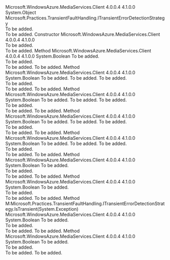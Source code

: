 <Type Name="MediaErrorDetectionStrategy" FullName="Microsoft.WindowsAzure.MediaServices.Client.TransientFaultHandling.MediaErrorDetectionStrategy">
  <TypeSignature Language="C#" Value="public abstract class MediaErrorDetectionStrategy : Microsoft.Practices.TransientFaultHandling.ITransientErrorDetectionStrategy" />
  <TypeSignature Language="ILAsm" Value=".class public auto ansi abstract beforefieldinit MediaErrorDetectionStrategy extends System.Object implements class Microsoft.Practices.TransientFaultHandling.ITransientErrorDetectionStrategy" />
  <TypeSignature Language="DocId" Value="T:Microsoft.WindowsAzure.MediaServices.Client.TransientFaultHandling.MediaErrorDetectionStrategy" />
  <TypeSignature Language="VB.NET" Value="Public MustInherit Class MediaErrorDetectionStrategy&#xA;Implements ITransientErrorDetectionStrategy" />
  <TypeSignature Language="F#" Value="type MediaErrorDetectionStrategy = class&#xA;    interface ITransientErrorDetectionStrategy" />
  <AssemblyInfo>
    <AssemblyName>Microsoft.WindowsAzure.MediaServices.Client</AssemblyName>
    <AssemblyVersion>4.0.0.4</AssemblyVersion>
    <AssemblyVersion>4.1.0.0</AssemblyVersion>
  </AssemblyInfo>
  <Base>
    <BaseTypeName>System.Object</BaseTypeName>
  </Base>
  <Interfaces>
    <Interface>
      <InterfaceName>Microsoft.Practices.TransientFaultHandling.ITransientErrorDetectionStrategy</InterfaceName>
    </Interface>
  </Interfaces>
  <Docs>
    <summary>To be added.</summary>
    <remarks>To be added.</remarks>
  </Docs>
  <Members>
    <Member MemberName=".ctor">
      <MemberSignature Language="C#" Value="protected MediaErrorDetectionStrategy ();" />
      <MemberSignature Language="ILAsm" Value=".method familyhidebysig specialname rtspecialname instance void .ctor() cil managed" />
      <MemberSignature Language="DocId" Value="M:Microsoft.WindowsAzure.MediaServices.Client.TransientFaultHandling.MediaErrorDetectionStrategy.#ctor" />
      <MemberSignature Language="VB.NET" Value="Protected Sub New ()" />
      <MemberType>Constructor</MemberType>
      <AssemblyInfo>
        <AssemblyName>Microsoft.WindowsAzure.MediaServices.Client</AssemblyName>
        <AssemblyVersion>4.0.0.4</AssemblyVersion>
        <AssemblyVersion>4.1.0.0</AssemblyVersion>
      </AssemblyInfo>
      <Parameters />
      <Docs>
        <summary>To be added.</summary>
        <remarks>To be added.</remarks>
      </Docs>
    </Member>
    <Member MemberName="CheckIsTransient">
      <MemberSignature Language="C#" Value="protected abstract bool CheckIsTransient (Exception ex);" />
      <MemberSignature Language="ILAsm" Value=".method familyhidebysig newslot virtual instance bool CheckIsTransient(class System.Exception ex) cil managed" />
      <MemberSignature Language="DocId" Value="M:Microsoft.WindowsAzure.MediaServices.Client.TransientFaultHandling.MediaErrorDetectionStrategy.CheckIsTransient(System.Exception)" />
      <MemberSignature Language="VB.NET" Value="Protected MustOverride Function CheckIsTransient (ex As Exception) As Boolean" />
      <MemberSignature Language="F#" Value="abstract member CheckIsTransient : Exception -&gt; bool" Usage="mediaErrorDetectionStrategy.CheckIsTransient ex" />
      <MemberType>Method</MemberType>
      <AssemblyInfo>
        <AssemblyName>Microsoft.WindowsAzure.MediaServices.Client</AssemblyName>
        <AssemblyVersion>4.0.0.4</AssemblyVersion>
        <AssemblyVersion>4.1.0.0</AssemblyVersion>
      </AssemblyInfo>
      <ReturnValue>
        <ReturnType>System.Boolean</ReturnType>
      </ReturnValue>
      <Parameters>
        <Parameter Name="ex" Type="System.Exception" />
      </Parameters>
      <Docs>
        <param name="ex">To be added.</param>
        <summary>To be added.</summary>
        <returns>To be added.</returns>
        <remarks>To be added.</remarks>
      </Docs>
    </Member>
    <Member MemberName="IsRetriableDataServiceException">
      <MemberSignature Language="C#" Value="protected bool IsRetriableDataServiceException (Exception ex, bool operationIdempotentOnRetry, bool retryOnUnauthorizedErrors);" />
      <MemberSignature Language="ILAsm" Value=".method familyhidebysig instance bool IsRetriableDataServiceException(class System.Exception ex, bool operationIdempotentOnRetry, bool retryOnUnauthorizedErrors) cil managed" />
      <MemberSignature Language="DocId" Value="M:Microsoft.WindowsAzure.MediaServices.Client.TransientFaultHandling.MediaErrorDetectionStrategy.IsRetriableDataServiceException(System.Exception,System.Boolean,System.Boolean)" />
      <MemberSignature Language="VB.NET" Value="Protected Function IsRetriableDataServiceException (ex As Exception, operationIdempotentOnRetry As Boolean, retryOnUnauthorizedErrors As Boolean) As Boolean" />
      <MemberSignature Language="F#" Value="member this.IsRetriableDataServiceException : Exception * bool * bool -&gt; bool" Usage="mediaErrorDetectionStrategy.IsRetriableDataServiceException (ex, operationIdempotentOnRetry, retryOnUnauthorizedErrors)" />
      <MemberType>Method</MemberType>
      <AssemblyInfo>
        <AssemblyName>Microsoft.WindowsAzure.MediaServices.Client</AssemblyName>
        <AssemblyVersion>4.0.0.4</AssemblyVersion>
        <AssemblyVersion>4.1.0.0</AssemblyVersion>
      </AssemblyInfo>
      <ReturnValue>
        <ReturnType>System.Boolean</ReturnType>
      </ReturnValue>
      <Parameters>
        <Parameter Name="ex" Type="System.Exception" />
        <Parameter Name="operationIdempotentOnRetry" Type="System.Boolean" />
        <Parameter Name="retryOnUnauthorizedErrors" Type="System.Boolean" />
      </Parameters>
      <Docs>
        <param name="ex">To be added.</param>
        <param name="operationIdempotentOnRetry">To be added.</param>
        <param name="retryOnUnauthorizedErrors">To be added.</param>
        <summary>To be added.</summary>
        <returns>To be added.</returns>
        <remarks>To be added.</remarks>
      </Docs>
    </Member>
    <Member MemberName="IsRetriableHttpStatusCode">
      <MemberSignature Language="C#" Value="protected bool IsRetriableHttpStatusCode (int statusCode, bool operationIdempotentOnRetry, bool retryOnUnauthorizedErrors);" />
      <MemberSignature Language="ILAsm" Value=".method familyhidebysig instance bool IsRetriableHttpStatusCode(int32 statusCode, bool operationIdempotentOnRetry, bool retryOnUnauthorizedErrors) cil managed" />
      <MemberSignature Language="DocId" Value="M:Microsoft.WindowsAzure.MediaServices.Client.TransientFaultHandling.MediaErrorDetectionStrategy.IsRetriableHttpStatusCode(System.Int32,System.Boolean,System.Boolean)" />
      <MemberSignature Language="VB.NET" Value="Protected Function IsRetriableHttpStatusCode (statusCode As Integer, operationIdempotentOnRetry As Boolean, retryOnUnauthorizedErrors As Boolean) As Boolean" />
      <MemberSignature Language="F#" Value="member this.IsRetriableHttpStatusCode : int * bool * bool -&gt; bool" Usage="mediaErrorDetectionStrategy.IsRetriableHttpStatusCode (statusCode, operationIdempotentOnRetry, retryOnUnauthorizedErrors)" />
      <MemberType>Method</MemberType>
      <AssemblyInfo>
        <AssemblyName>Microsoft.WindowsAzure.MediaServices.Client</AssemblyName>
        <AssemblyVersion>4.0.0.4</AssemblyVersion>
        <AssemblyVersion>4.1.0.0</AssemblyVersion>
      </AssemblyInfo>
      <ReturnValue>
        <ReturnType>System.Boolean</ReturnType>
      </ReturnValue>
      <Parameters>
        <Parameter Name="statusCode" Type="System.Int32" />
        <Parameter Name="operationIdempotentOnRetry" Type="System.Boolean" />
        <Parameter Name="retryOnUnauthorizedErrors" Type="System.Boolean" />
      </Parameters>
      <Docs>
        <param name="statusCode">To be added.</param>
        <param name="operationIdempotentOnRetry">To be added.</param>
        <param name="retryOnUnauthorizedErrors">To be added.</param>
        <summary>To be added.</summary>
        <returns>To be added.</returns>
        <remarks>To be added.</remarks>
      </Docs>
    </Member>
    <Member MemberName="IsRetriableHttpStatusCode">
      <MemberSignature Language="C#" Value="protected bool IsRetriableHttpStatusCode (System.Net.HttpStatusCode statusCode, bool operationIdempotentOnRetry, bool retryOnUnauthorizedErrors);" />
      <MemberSignature Language="ILAsm" Value=".method familyhidebysig instance bool IsRetriableHttpStatusCode(valuetype System.Net.HttpStatusCode statusCode, bool operationIdempotentOnRetry, bool retryOnUnauthorizedErrors) cil managed" />
      <MemberSignature Language="DocId" Value="M:Microsoft.WindowsAzure.MediaServices.Client.TransientFaultHandling.MediaErrorDetectionStrategy.IsRetriableHttpStatusCode(System.Net.HttpStatusCode,System.Boolean,System.Boolean)" />
      <MemberSignature Language="VB.NET" Value="Protected Function IsRetriableHttpStatusCode (statusCode As HttpStatusCode, operationIdempotentOnRetry As Boolean, retryOnUnauthorizedErrors As Boolean) As Boolean" />
      <MemberSignature Language="F#" Value="member this.IsRetriableHttpStatusCode : System.Net.HttpStatusCode * bool * bool -&gt; bool" Usage="mediaErrorDetectionStrategy.IsRetriableHttpStatusCode (statusCode, operationIdempotentOnRetry, retryOnUnauthorizedErrors)" />
      <MemberType>Method</MemberType>
      <AssemblyInfo>
        <AssemblyName>Microsoft.WindowsAzure.MediaServices.Client</AssemblyName>
        <AssemblyVersion>4.0.0.4</AssemblyVersion>
        <AssemblyVersion>4.1.0.0</AssemblyVersion>
      </AssemblyInfo>
      <ReturnValue>
        <ReturnType>System.Boolean</ReturnType>
      </ReturnValue>
      <Parameters>
        <Parameter Name="statusCode" Type="System.Net.HttpStatusCode" />
        <Parameter Name="operationIdempotentOnRetry" Type="System.Boolean" />
        <Parameter Name="retryOnUnauthorizedErrors" Type="System.Boolean" />
      </Parameters>
      <Docs>
        <param name="statusCode">To be added.</param>
        <param name="operationIdempotentOnRetry">To be added.</param>
        <param name="retryOnUnauthorizedErrors">To be added.</param>
        <summary>To be added.</summary>
        <returns>To be added.</returns>
        <remarks>To be added.</remarks>
      </Docs>
    </Member>
    <Member MemberName="IsRetriableWebException">
      <MemberSignature Language="C#" Value="protected bool IsRetriableWebException (Exception ex, bool operationIdempotentOnRetry, bool retryOnUnauthorizedErrors);" />
      <MemberSignature Language="ILAsm" Value=".method familyhidebysig instance bool IsRetriableWebException(class System.Exception ex, bool operationIdempotentOnRetry, bool retryOnUnauthorizedErrors) cil managed" />
      <MemberSignature Language="DocId" Value="M:Microsoft.WindowsAzure.MediaServices.Client.TransientFaultHandling.MediaErrorDetectionStrategy.IsRetriableWebException(System.Exception,System.Boolean,System.Boolean)" />
      <MemberSignature Language="VB.NET" Value="Protected Function IsRetriableWebException (ex As Exception, operationIdempotentOnRetry As Boolean, retryOnUnauthorizedErrors As Boolean) As Boolean" />
      <MemberSignature Language="F#" Value="member this.IsRetriableWebException : Exception * bool * bool -&gt; bool" Usage="mediaErrorDetectionStrategy.IsRetriableWebException (ex, operationIdempotentOnRetry, retryOnUnauthorizedErrors)" />
      <MemberType>Method</MemberType>
      <AssemblyInfo>
        <AssemblyName>Microsoft.WindowsAzure.MediaServices.Client</AssemblyName>
        <AssemblyVersion>4.0.0.4</AssemblyVersion>
        <AssemblyVersion>4.1.0.0</AssemblyVersion>
      </AssemblyInfo>
      <ReturnValue>
        <ReturnType>System.Boolean</ReturnType>
      </ReturnValue>
      <Parameters>
        <Parameter Name="ex" Type="System.Exception" />
        <Parameter Name="operationIdempotentOnRetry" Type="System.Boolean" />
        <Parameter Name="retryOnUnauthorizedErrors" Type="System.Boolean" />
      </Parameters>
      <Docs>
        <param name="ex">To be added.</param>
        <param name="operationIdempotentOnRetry">To be added.</param>
        <param name="retryOnUnauthorizedErrors">To be added.</param>
        <summary>To be added.</summary>
        <returns>To be added.</returns>
        <remarks>To be added.</remarks>
      </Docs>
    </Member>
    <Member MemberName="IsSocketException">
      <MemberSignature Language="C#" Value="protected bool IsSocketException (Exception ex);" />
      <MemberSignature Language="ILAsm" Value=".method familyhidebysig instance bool IsSocketException(class System.Exception ex) cil managed" />
      <MemberSignature Language="DocId" Value="M:Microsoft.WindowsAzure.MediaServices.Client.TransientFaultHandling.MediaErrorDetectionStrategy.IsSocketException(System.Exception)" />
      <MemberSignature Language="VB.NET" Value="Protected Function IsSocketException (ex As Exception) As Boolean" />
      <MemberSignature Language="F#" Value="member this.IsSocketException : Exception -&gt; bool" Usage="mediaErrorDetectionStrategy.IsSocketException ex" />
      <MemberType>Method</MemberType>
      <AssemblyInfo>
        <AssemblyName>Microsoft.WindowsAzure.MediaServices.Client</AssemblyName>
        <AssemblyVersion>4.0.0.4</AssemblyVersion>
        <AssemblyVersion>4.1.0.0</AssemblyVersion>
      </AssemblyInfo>
      <ReturnValue>
        <ReturnType>System.Boolean</ReturnType>
      </ReturnValue>
      <Parameters>
        <Parameter Name="ex" Type="System.Exception" />
      </Parameters>
      <Docs>
        <param name="ex">To be added.</param>
        <summary>To be added.</summary>
        <returns>To be added.</returns>
        <remarks>To be added.</remarks>
      </Docs>
    </Member>
    <Member MemberName="IsTimeoutException">
      <MemberSignature Language="C#" Value="protected bool IsTimeoutException (Exception ex);" />
      <MemberSignature Language="ILAsm" Value=".method familyhidebysig instance bool IsTimeoutException(class System.Exception ex) cil managed" />
      <MemberSignature Language="DocId" Value="M:Microsoft.WindowsAzure.MediaServices.Client.TransientFaultHandling.MediaErrorDetectionStrategy.IsTimeoutException(System.Exception)" />
      <MemberSignature Language="VB.NET" Value="Protected Function IsTimeoutException (ex As Exception) As Boolean" />
      <MemberSignature Language="F#" Value="member this.IsTimeoutException : Exception -&gt; bool" Usage="mediaErrorDetectionStrategy.IsTimeoutException ex" />
      <MemberType>Method</MemberType>
      <AssemblyInfo>
        <AssemblyName>Microsoft.WindowsAzure.MediaServices.Client</AssemblyName>
        <AssemblyVersion>4.0.0.4</AssemblyVersion>
        <AssemblyVersion>4.1.0.0</AssemblyVersion>
      </AssemblyInfo>
      <ReturnValue>
        <ReturnType>System.Boolean</ReturnType>
      </ReturnValue>
      <Parameters>
        <Parameter Name="ex" Type="System.Exception" />
      </Parameters>
      <Docs>
        <param name="ex">To be added.</param>
        <summary>To be added.</summary>
        <returns>To be added.</returns>
        <remarks>To be added.</remarks>
      </Docs>
    </Member>
    <Member MemberName="IsTransient">
      <MemberSignature Language="C#" Value="public virtual bool IsTransient (Exception ex);" />
      <MemberSignature Language="ILAsm" Value=".method public hidebysig newslot virtual instance bool IsTransient(class System.Exception ex) cil managed" />
      <MemberSignature Language="DocId" Value="M:Microsoft.WindowsAzure.MediaServices.Client.TransientFaultHandling.MediaErrorDetectionStrategy.IsTransient(System.Exception)" />
      <MemberSignature Language="VB.NET" Value="Public Overridable Function IsTransient (ex As Exception) As Boolean" />
      <MemberSignature Language="F#" Value="abstract member IsTransient : Exception -&gt; bool&#xA;override this.IsTransient : Exception -&gt; bool" Usage="mediaErrorDetectionStrategy.IsTransient ex" />
      <MemberType>Method</MemberType>
      <Implements>
        <InterfaceMember>M:Microsoft.Practices.TransientFaultHandling.ITransientErrorDetectionStrategy.IsTransient(System.Exception)</InterfaceMember>
      </Implements>
      <AssemblyInfo>
        <AssemblyName>Microsoft.WindowsAzure.MediaServices.Client</AssemblyName>
        <AssemblyVersion>4.0.0.4</AssemblyVersion>
        <AssemblyVersion>4.1.0.0</AssemblyVersion>
      </AssemblyInfo>
      <ReturnValue>
        <ReturnType>System.Boolean</ReturnType>
      </ReturnValue>
      <Parameters>
        <Parameter Name="ex" Type="System.Exception" />
      </Parameters>
      <Docs>
        <param name="ex">To be added.</param>
        <summary>To be added.</summary>
        <returns>To be added.</returns>
        <remarks>To be added.</remarks>
      </Docs>
    </Member>
    <Member MemberName="OnIsTransient">
      <MemberSignature Language="C#" Value="protected virtual bool OnIsTransient (Exception ex);" />
      <MemberSignature Language="ILAsm" Value=".method familyhidebysig newslot virtual instance bool OnIsTransient(class System.Exception ex) cil managed" />
      <MemberSignature Language="DocId" Value="M:Microsoft.WindowsAzure.MediaServices.Client.TransientFaultHandling.MediaErrorDetectionStrategy.OnIsTransient(System.Exception)" />
      <MemberSignature Language="VB.NET" Value="Protected Overridable Function OnIsTransient (ex As Exception) As Boolean" />
      <MemberSignature Language="F#" Value="abstract member OnIsTransient : Exception -&gt; bool&#xA;override this.OnIsTransient : Exception -&gt; bool" Usage="mediaErrorDetectionStrategy.OnIsTransient ex" />
      <MemberType>Method</MemberType>
      <AssemblyInfo>
        <AssemblyName>Microsoft.WindowsAzure.MediaServices.Client</AssemblyName>
        <AssemblyVersion>4.0.0.4</AssemblyVersion>
        <AssemblyVersion>4.1.0.0</AssemblyVersion>
      </AssemblyInfo>
      <ReturnValue>
        <ReturnType>System.Boolean</ReturnType>
      </ReturnValue>
      <Parameters>
        <Parameter Name="ex" Type="System.Exception" />
      </Parameters>
      <Docs>
        <param name="ex">To be added.</param>
        <summary>To be added.</summary>
        <returns>To be added.</returns>
        <remarks>To be added.</remarks>
      </Docs>
    </Member>
  </Members>
</Type>